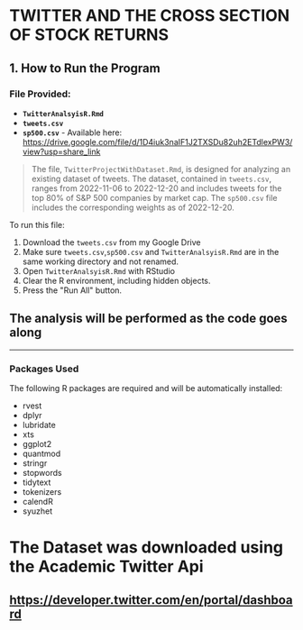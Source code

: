 # TWITTER AND THE CROSS SECTION OF STOCK RETURNS

## 1. How to Run the Program

### File Provided:

-   **`TwitterAnalsyisR.Rmd`**
-   **`tweets.csv`**
-   **`sp500.csv`** - Available here: https://drive.google.com/file/d/1D4iuk3naIF1J2TXSDu82uh2ETdlexPW3/view?usp=share_link


> The file, `TwitterProjectWithDataset.Rmd`, is designed for analyzing an existing dataset of tweets. The dataset, contained in `tweets.csv`, ranges from 2022-11-06 to 2022-12-20 and includes tweets for the top 80% of S&P 500 companies by market cap. The `sp500.csv` file includes the corresponding weights as of 2022-12-20.

To run this file:

1.  Download the `tweets.csv` from my Google Drive
2.  Make sure `tweets.csv`,`sp500.csv` and `TwitterAnalsyisR.Rmd` are in the same working directory and not renamed.
3.  Open `TwitterAnalsyisR.Rmd` with RStudio
4.  Clear the R environment, including hidden objects.
5.  Press the "Run All" button.

## The analysis will be performed as the code goes along

------------------------------------------------------------------------

### Packages Used

The following R packages are required and will be automatically installed:

-   rvest
-   dplyr
-   lubridate
-   xts
-   ggplot2
-   quantmod
-   stringr
-   stopwords
-   tidytext
-   tokenizers
-   calendR
-   syuzhet

# The Dataset was downloaded using the Academic Twitter Api

## <https://developer.twitter.com/en/portal/dashboard>

